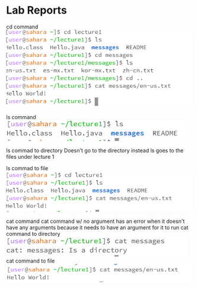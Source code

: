 Lab Reports
===========
cd command
![Image](cd_examples.png)

ls command
![Image](ls_lab1.png)

ls commad to directory
Doesn't go to the directory instead ls goes to the files under lecture 1

ls commad to file
![Image](ls2_lab1.png)

cat command
cat command w/ no argument
has an error when it doesn't have any arguments because it needs to have an argument for it to run
cat command to directory 
![Image](cat_directory_lab1.png)
cat command to file
![Image](cat_lab1.png)

